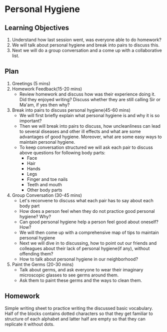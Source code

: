 # Personal Hygiene

## Learning Objectives
1. Understand how last session went, was everyone able to do homework? 
2. We will talk about personal hygiene and break into pairs to discuss this.
3. Next we will do a group conversation and a come up with a collaborative list.

## Plan 
1.	Greetings (5 mins) 
2.	Homework Feedback(15-20 mins) 
	-	Review homework and discuss how was their experience doing it. Did they enjoyed writing? Discuss whether they are still calling Sir or Ma'am, if yes then why? 
3.	Break into pairs to discuss personal hygiene(45-60 mins)
	- 	We will first briefly explain what personal hygiene is and why it is so important?
	- 	Then we will break into pairs to discuss, how uncleanliness can lead to several diseases and other ill effects and what are some advantages of good hygiene. Moreover, what are some easy ways to maintain personal hygiene. 
	- 	To keep conversation structured we will ask each pair to discuss above questions for following body parts:
		-	Face
		- 	Hair
		- 	Hands
		- 	Legs
		- 	Finger and toe nails
		- 	Teeth and mouth
		-	Other body parts
4.	Group Conversation (30-45 mins)
	-	Let's reconvene to discuss what each pair has to say about each body part
	- 	How does a person feel when they do not practice good personal hygiene? Why?
	- 	Can good personal hygiene help a person feel good about oneself? How?  
	-	We will then come up with a comprehensive map of tips to maintain personal hygiene
	-	Next we will dive in to discussing, how to point out our friends and colleagues about their lack of personal hygiene(if any), without offending them?
	-	How to talk about personal hygiene in our neighborhood?
5.	Paint the Germs (20-30 mins)
	-	Talk about germs, and ask everyone to wear their imaginary microscopic glasses to see germs around them.
	- 	Ask them to paint these germs and the ways to clean them.

## Homework
Simple writing sheet to practice writing the discussed basic vocabulary. Half of the blocks contains dotted characters so that they get familiar to structure of each alphabet and latter half are empty so that they can replicate it without dots.
